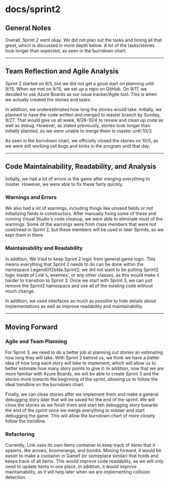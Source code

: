 # docs/sprint2
## General Notes
Overall, Sprint 2 went okay. We did not plan out the tasks and timing all that great, which is discussed in more depth below. A lot of the tasks/stories took longer than expected, as seen in the burndown chart.

---
## Team Reflection and Agile Analysis
Sprint 2 started on 9/5, but we did not get a good start on planning until 9/15. When we met on 9/15, we set up a repo on GitHub. On 9/17, we decided to use Azure Boards as our issue tracker/Agile tool. This is when we actually created the stories and tasks.

In addition, we underestimated how long the stories would take. Initially, we planned to have the code written and merged to master branch by Sunday, 9/27. That would give us all week, 9/28-10/4 to review and clean up code as well as debug. However, as stated previously, stories took longer than initially planned, so we were unable to merge them to master until 10/3. 

As seen in the burndown chart, we officially closed the stories on 10/5, as we were still working out bugs and kinks in the program until that day.

---
## Code Maintainability, Readability, and Analysis
Initially, we had a lot of errors in the game after merging everything to master. However, we were able to fix these fairly quickly.

### Warnings and Errors
We also had a lot of warnings, including things like unused fields or not initializing fields in constructors. After manually fixing some of these and running Visual Studio's code cleanup, we were able to eliminate most of the warnings. Some of the warnings were from class members that were not used/read in Sprint 2, but these members will be used in later Sprints, so we kept them in there.

### Maintainability and Readability
In addition, We tried to keep Sprint 2 logic from general game logic. This means everything that Sprint 2 needs to do can be done within the namespace LegendOfZelda.Sprint2; we did not want to be putting Sprint2 logic inside of Link's, enemies', or any other classes, as this would make it harder to transition to Sprint 3. Once we start with Sprint 3, we can just remove the Sprint2 namespace and use all of the existing code without much change.

In addition, we used interfaces as much as possible to hide details about implementations as well as improve readability and maintainability.

---
## Moving Forward
### Agile and Team Planning
For Sprint 3, we need to do a better job at planning out stories an estimating how long they will take. With Sprint 2 behind us, we think we have a better idea of how long each story will take to implement, which will allow us to better estimate how many story points to give it. In addition, now that we are more familiar with Azure Boards, we will be able to create Sprint 3 and the stories more towards the beginning of the sprint, allowing us to follow the ideal trendline on the burndown chart.

Finally, we can close stories after we implement them and make a general debugging story later that will be saved for the end of the sprint. We will close the stories as we finish them and start teh debugging story towards the end of the sprint once we merge everything to master and start debugging the game. This will allow the burndown chart of more closely follow the trendline.

### Refactoring
Currently, Link uses its own items container to keep track of items that it spawns, like arrows, boomerangs, and bombs. Moving forward, it would be easier to make a container in Game1 (or someplace similar) that holds and keeps track of all items. This would improve code readability, as we will only need to update items in one place. In addition, it would improve maintainability, as it will help later when we are implementing collision detection.